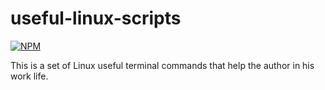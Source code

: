 # useful-linux-scripts

[![NPM](https://img.shields.io/npm/l/react)](https://github.com/fernando-romulo-silva/useful-linux-scripts/master/LICENSE) 

This is a set of Linux useful terminal commands that help the author in his work life. 
